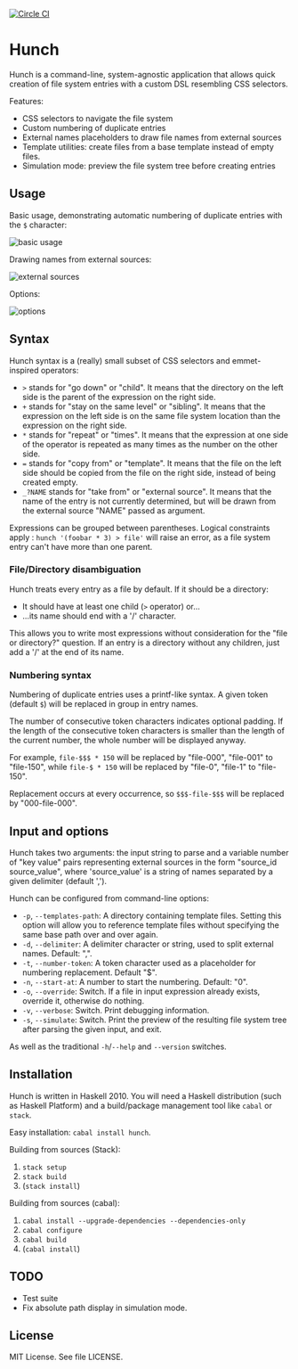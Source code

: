 [![Circle CI](https://circleci.com/gh/loganbraga/hunch.svg?style=svg)](https://circleci.com/gh/loganbraga/hunch)
# Hunch

Hunch is a command-line, system-agnostic application that allows quick creation of file system entries with a custom DSL resembling CSS selectors.

Features:

+ CSS selectors to navigate the file system
+ Custom numbering of duplicate entries
+ External names placeholders to draw file names from external sources
+ Template utilities: create files from a base template instead of empty files.
+ Simulation mode: preview the file system tree before creating entries

## Usage

Basic usage, demonstrating automatic numbering of duplicate entries with the `$` character:


![basic usage](https://i.imgur.com/Y0TtKKH.png)


Drawing names from external sources:


![external sources](https://i.imgur.com/URN1Ymb.png)

Options:


![options](http://i.imgur.com/GpaSVsV.png)


## Syntax

Hunch syntax is a (really) small subset of CSS selectors and emmet-inspired operators:

+ `>` stands for "go down" or "child". It means that the directory on the left side is the parent of
the expression on the right side.
+ `+` stands for "stay on the same level" or "sibling". It means that the expression on the left side
is on the same file system location than the expression on the right side.
+ `*` stands for "repeat" or "times". It means that the expression at one side of the operator is
repeated as many times as the number on the other side.
+ `=` stands for "copy from" or "template". It means that the file on the left side should be copied from
the file on the right side, instead of being created empty.
+ `_?NAME` stands for "take from" or "external source". It means that the name of the entry is not currently determined,
but will be drawn from the external source "NAME" passed as argument.

Expressions can be grouped between parentheses. Logical constraints apply : `hunch '(foobar * 3) > file'` will raise an error, as
a file system entry can't have more than one parent.

### File/Directory disambiguation

Hunch treats every entry as a file by default. If it should be a directory:

+ It should have at least one child (`>` operator) or...
+ ...its name should end with a '/' character.

This allows you to write most expressions without consideration for the "file or directory?" question.
If an entry is a directory without any children, just add a '/' at the end of its name.

### Numbering syntax

Numbering of duplicate entries uses a printf-like syntax. A given token (default `$`) will be replaced in group in entry names.

The number of consecutive token characters indicates optional padding.
If the length of the consecutive token characters is smaller than the length of the current number, the whole number will be displayed anyway.

For example, `file-$$$ * 150` will be replaced by "file-000", "file-001" to "file-150", while
`file-$ * 150` will be replaced by "file-0", "file-1" to "file-150".

Replacement occurs at every occurrence, so `$$$-file-$$$` will be replaced by "000-file-000".


## Input and options

Hunch takes two arguments: the input string to parse and a variable number of "key value" pairs
representing external sources in the form "source_id source_value", where 'source_value' is a string of names separated by a given delimiter (default ',').

Hunch can be configured from command-line options:

+ `-p`, `--templates-path`: A directory containing template files. Setting this option will allow you to reference
template files without specifying the same base path over and over again.
+ `-d`, `--delimiter`: A delimiter character or string, used to split external names. Default: ",".
+ `-t`, `--number-token`: A token character used as a placeholder for numbering replacement. Default "$".
+ `-n`, `--start-at`: A number to start the numbering. Default: "0".
+ `-o`, `--override`: Switch. If a file in input expression already exists, override it, otherwise do nothing.
+ `-v`, `--verbose`: Switch. Print debugging information.
+ `-s`, `--simulate`: Switch. Print the preview of the resulting file system tree after parsing the given input, and exit.

As well as the traditional `-h`/`--help` and `--version` switches.


## Installation

Hunch is written in Haskell 2010. You will need a Haskell distribution (such as Haskell Platform) and a
build/package management tool like `cabal` or `stack`.

Easy installation: `cabal install hunch`.

Building from sources (Stack):

1. `stack setup`
2. `stack build`
3. (`stack install`)

Building from sources (cabal):

1. `cabal install --upgrade-dependencies --dependencies-only`
2. `cabal configure`
3. `cabal build`
4. (`cabal install`)


## TODO

+ Test suite
+ Fix absolute path display in simulation mode.


## License

MIT License. See file LICENSE.
